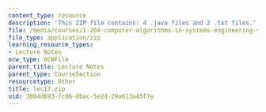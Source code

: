 ```yaml
---
content_type: resource
description: 'This ZIP file contains: 4 .java files and 2 .txt files.'
file: /media/courses/1-204-computer-algorithms-in-systems-engineering-spring-2010/30b4d693fc96dbac5e2d29a613a45f7e_lec17.zip
file_type: application/zip
learning_resource_types:
- Lecture Notes
ocw_type: OCWFile
parent_title: Lecture Notes
parent_type: CourseSection
resourcetype: Other
title: lec17.zip
uid: 30b4d693-fc96-dbac-5e2d-29a613a45f7e
---
```

